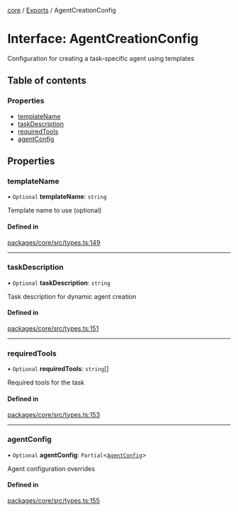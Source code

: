 <!-- 
 ⚠️  AUTO-GENERATED FILE - DO NOT EDIT MANUALLY
 This file is automatically generated by scripts/docs-generator.js
 To make changes, edit the source TypeScript files or update the generator script
-->

[core](../../) / [Exports](../modules) / AgentCreationConfig

# Interface: AgentCreationConfig

Configuration for creating a task-specific agent using templates

## Table of contents

### Properties

- [templateName](AgentCreationConfig#templatename)
- [taskDescription](AgentCreationConfig#taskdescription)
- [requiredTools](AgentCreationConfig#requiredtools)
- [agentConfig](AgentCreationConfig#agentconfig)

## Properties

### templateName

• `Optional` **templateName**: `string`

Template name to use (optional)

#### Defined in

[packages/core/src/types.ts:149](https://github.com/woojubb/robota/blob/cb1bdf4e9982efe5a4622cbb23e0f1ae10892662/packages/core/src/types.ts#L149)

___

### taskDescription

• `Optional` **taskDescription**: `string`

Task description for dynamic agent creation

#### Defined in

[packages/core/src/types.ts:151](https://github.com/woojubb/robota/blob/cb1bdf4e9982efe5a4622cbb23e0f1ae10892662/packages/core/src/types.ts#L151)

___

### requiredTools

• `Optional` **requiredTools**: `string`[]

Required tools for the task

#### Defined in

[packages/core/src/types.ts:153](https://github.com/woojubb/robota/blob/cb1bdf4e9982efe5a4622cbb23e0f1ae10892662/packages/core/src/types.ts#L153)

___

### agentConfig

• `Optional` **agentConfig**: `Partial`\<[`AgentConfig`](AgentConfig)\>

Agent configuration overrides

#### Defined in

[packages/core/src/types.ts:155](https://github.com/woojubb/robota/blob/cb1bdf4e9982efe5a4622cbb23e0f1ae10892662/packages/core/src/types.ts#L155)
